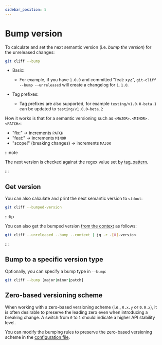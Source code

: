 ```yaml
---
sidebar_position: 5
---
```


# Bump version

To calculate and set the next semantic version (i.e. _bump the version_) for the unreleased changes:

```bash
git cliff --bump
```

- Basic:
  - For example, if you have `1.0.0` and committed "feat: xyz", `git-cliff --bump --unreleased` will create a changelog for `1.1.0`.

- Tag prefixes:
    - Tag prefixes are also supported, for example `testing/v1.0.0-beta.1` can be updated to `testing/v1.0.0-beta.2`

How it works is that for a semantic versioning such as `<MAJOR>.<MINOR>.<PATCH>`:

- "fix:" -> increments `PATCH`
- "feat:" -> increments `MINOR`
- "scope!" (breaking changes) -> increments `MAJOR`

:::note

The next version is checked against the regex value set by [tag_pattern](/docs/configuration/git#tag_pattern).

:::

## Get version

You can also calculate and print the next semantic version to `stdout`:

```bash
git cliff --bumped-version
```

:::tip

You can also get the bumped version [from the context](/docs/usage/print-context) as follows:

```bash
git cliff --unreleased --bump --context | jq -r .[0].version
```

:::

## Bump to a specific version type

Optionally, you can specify a bump type in `--bump`:

```bash
git cliff --bump [major|minor|patch]
```

## Zero-based versioning scheme

When working with a zero-based versioning scheme (i.e., `0.x.y` or `0.0.x`),
it is often desirable to preserve the leading zero even when introducing a breaking change.
A switch from `0` to `1` should indicate a higher API stability level.

You can modify the bumping rules to preserve the zero-based versioning scheme in the
[configuration file](/docs/configuration/bump).
